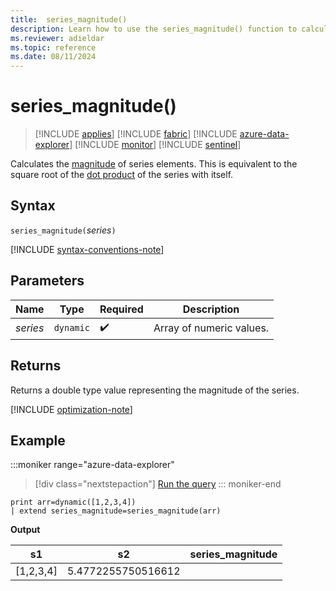 ```yaml
---
title:  series_magnitude()
description: Learn how to use the series_magnitude() function to calculate the magnitude of series elements.
ms.reviewer: adieldar
ms.topic: reference
ms.date: 08/11/2024
---
```

# series_magnitude()

> [!INCLUDE [applies](../includes/applies-to-version/applies.md)] [!INCLUDE [fabric](../includes/applies-to-version/fabric.md)] [!INCLUDE [azure-data-explorer](../includes/applies-to-version/azure-data-explorer.md)] [!INCLUDE [monitor](../includes/applies-to-version/monitor.md)] [!INCLUDE [sentinel](../includes/applies-to-version/sentinel.md)]

Calculates the [magnitude](https://en.wikipedia.org/wiki/Magnitude_(mathematics)#Euclidean_vector_space) of series elements. This is equivalent to the square root of the [dot product](https://en.wikipedia.org/wiki/Dot_product) of the series with itself.

## Syntax

`series_magnitude(`*series*`)`

[!INCLUDE [syntax-conventions-note](../includes/syntax-conventions-note.md)]

## Parameters

| Name | Type | Required | Description |
|--|--|--|--|
| *series* | `dynamic` |  :heavy_check_mark: | Array of numeric values. |

## Returns

Returns a double type value representing the magnitude of the series.

[!INCLUDE [optimization-note](../includes/vector16-encoding-policy.md)]

## Example

:::moniker range="azure-data-explorer"
> [!div class="nextstepaction"]
> <a href="https://dataexplorer.azure.com/clusters/help/databases/Samples?query=H4sIAAAAAAAAAysoyswrUUgsKrJNqcxLzM1M1og21DHSMdYxidVU4OWqUUitKEnNS1EoTi3KTC2Oz01Mz8ssKU1JtUUX0ACaoQkADZHIIU4AAAA%3D" target="_blank">Run the query</a>
::: moniker-end

```kusto
print arr=dynamic([1,2,3,4]) 
| extend series_magnitude=series_magnitude(arr)
```

**Output**

|s1|s2|series_magnitude|
|---|---|---|
|[1,2,3,4]|5.4772255750516612|
